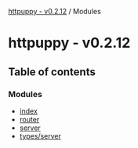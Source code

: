 [httpuppy - v0.2.12](README.md) / Modules

# httpuppy - v0.2.12

## Table of contents

### Modules

- [index](modules/index.md)
- [router](modules/router.md)
- [server](modules/server.md)
- [types/server](modules/types_server.md)
